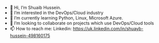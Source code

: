 - 👋 Hi, I’m Shuaib Hussein.
- 👀 I’m interested in the DevOps/Cloud industry
- 🌱 I’m currently learning Python, Linux, Microsoft Azure.
- 💞️ I’m looking to collaborate on projects which use DevOps/Cloud tools
- 📫 How to reach me: Linkedin: https://uk.linkedin.com/in/shuayb-hussein-498160175

<!---
Shuaybh97/Shuaybh97 is a ✨ special ✨ repository because its `README.md` (this file) appears on your GitHub profile.
You can click the Preview link to take a look at your changes.
--->
